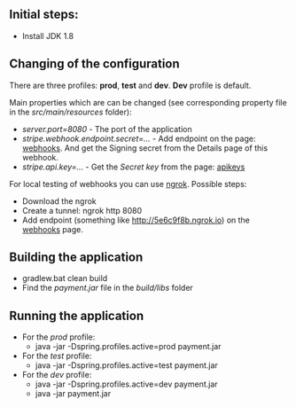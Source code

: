 ## Initial steps:
* Install JDK 1.8

## Changing of the configuration
There are three profiles: **prod**, **test** and **dev**.
**Dev** profile is default.

Main properties which are can be changed (see corresponding property file in the *src/main/resources* folder):
* *server.port=8080* - The port of the application
* *stripe.webhook.endpoint.secret=...* - Add endpoint on the page: [webhooks](https://dashboard.stripe.com/account/webhooks).
And get the Signing secret from the Details page of this webhook.
* *stripe.api.key=...* - Get the *Secret key* from the page: [apikeys](https://dashboard.stripe.com/account/apikeys)

For local testing of webhooks you can use [ngrok](https://ngrok.com/). Possible steps:
* Download the ngrok
* Create a tunnel: ngrok http 8080
* Add endpoint (something like http://5e6c9f8b.ngrok.io) on the [webhooks](https://dashboard.stripe.com/account/webhooks) page.

## Building the application
* gradlew.bat clean build
* Find the *payment.jar* file in the *build/libs* folder

## Running the application
* For the *prod* profile: 
    - java -jar -Dspring.profiles.active=prod payment.jar
* For the *test* profile: 
    - java -jar -Dspring.profiles.active=test payment.jar
* For the *dev* profile: 
    - java -jar -Dspring.profiles.active=dev payment.jar
    - java -jar payment.jar
